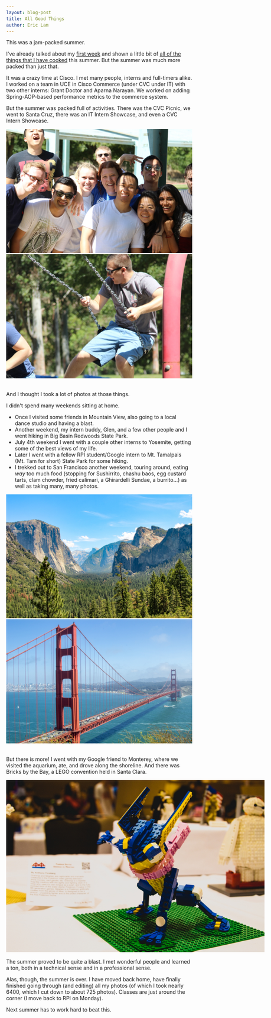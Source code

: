 ```yaml
---
layout: blog-post
title: All Good Things
author: Eric Lam
---
```

<p>This was a jam-packed summer.</p>

<p>I've already talked about my <a href="/2015/06/05/First_Week_at_Cisco.html">first week</a> and shown a little bit of <a href="/2015/06/18/I_Cook.html">all of the things that I have cooked</a> this summer. But the summer was much more packed than just that.</p>

<p>It was a crazy time at Cisco. I met many people, interns and full-timers alike. I worked on a team in <a data-toggle="tooltip" title="Unified Commerce Experience">UCE</a> in Cisco Commerce (under <a data-toggle="tooltip" title="Cisco Value Chain">CVC</a> under IT) with two other interns: Grant Doctor and Aparna Narayan. We worked on adding Spring-AOP-based performance metrics to the commerce system.</p>

<p>But the summer was packed full of activities. There was the CVC Picnic, we went to Santa Cruz, there was an IT Intern Showcase, and even a CVC Intern Showcase.</p>

<div class="row">
  <div class="col-sm-6">
    <a href="/images/cvc_picnic.jpg" title="Grant absolutely loves how he's the only truly ridiculous face in the photo.">
      <img class="img-responsive img-rounded center-block" src="/images/thumbs/cvc_picnic.jpg" />
    </a>
  </div>
  <div class="col-sm-6">
    <a href="/images/cvc_picnic_2.jpg">
      <img class="img-responsive img-rounded center-block" src="/images/thumbs/cvc_picnic_2.jpg" />
    </a>
  </div>
</div>
<br />

<p>And I thought I took a lot of photos at those things.</p>

<p>I didn't spend many weekends sitting at home.</p>
<ul>
  <li>
    Once I visited some friends in Mountain View, also going to a local dance studio and having a blast.
  </li>
  <li>
    Another weekend, my intern buddy, Glen, and a few other people and I went hiking in Big Basin Redwoods State Park.
  </li>
  <li>
    July 4th weekend I went with a couple other interns to Yosemite, getting some of the best views of my life.
  </li>
  <li>
    Later I went with a fellow RPI student/Google intern to Mt. Tamalpais (Mt. Tam for short) State Park for some hiking.
  </li>
  <li>
    I trekked out to San Francisco another weekend, touring around, eating <i>way</i> too much food (stopping for Sushirrito, chashu baos, egg custard tarts, clam chowder, fried calimari, a Ghirardelli Sundae, a burrito...) as well as taking many, many photos.
  </li>
</ul>

<div class="row">
  <div class="col-sm-6">
    <a href="/images/yosemite_valley.jpg" title="Our first view of the valley was one of the most stunning and unforgettable.">
      <img class="img-responsive img-rounded center-block" src="/images/thumbs/yosemite_valley.jpg" />
    </a>
  </div>
  <div class="col-sm-6">
    <a href="/images/golden_gate_bridge.jpg" title="The best view at Battery Spencer, across the bridge from SF">
      <img class="img-responsive img-rounded center-block" src="/images/thumbs/golden_gate_bridge.jpg" />
    </a>
  </div>
</div><br />

<p>But there is more! I went with my Google friend to Monterey, where we visited the aquarium, ate, and drove along the shoreline. And there was Bricks by the Bay, a LEGO convention held in Santa Clara.</p>

<a href="/images/lego_greninja.jpg" title="A LEGO Greninja at Bricks by the Bay.">
  <img class="img-responsive img-rounded center-block" src="/images/thumbs/lego_greninja.jpg" style="max-width:700px;"/>
</a>

<p>The summer proved to be quite a blast. I met wonderful people and learned a ton, both in a technical sense and in a professional sense.</p>

<p>Alas, though, the summer is over. I have moved back home, have finally finished going through (and editing) all my photos (of which I took nearly 6400, which I cut down to about 725 photos). Classes are just around the corner (I move back to RPI on Monday).</p>

<p>Next summer has to work hard to beat this.</p>

